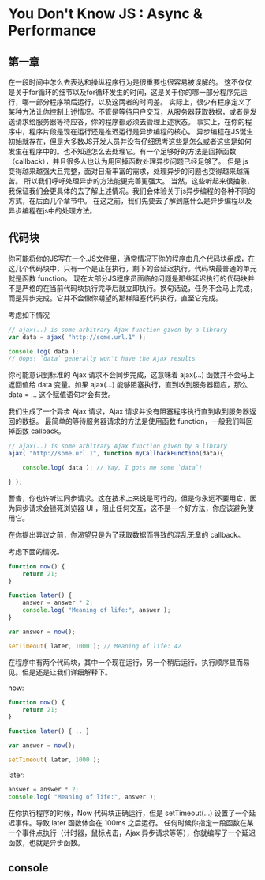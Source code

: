 # You Don't Know JS : Async & Performance
## 第一章
在一段时间中怎么去表达和操纵程序行为是很重要也很容易被误解的。
这不仅仅是关于for循环的细节以及for循环发生的时间，这是关于你的哪一部分程序先运行，哪一部分程序稍后运行，以及这两者的时间差。
实际上，很少有程序定义了某种方法让你控制上述情况。不管是等待用户交互，从服务器获取数据，或者是发送请求给服务器等待应答，你的程序都必须去管理上述状态。
事实上，在你的程序中，程序片段是现在运行还是推迟运行是异步编程的核心。
异步编程在JS诞生初始就存在，但是大多数JS开发人员并没有仔细思考这些是怎么或者这些是如何发生在程序中的。也不知道怎么去处理它。有一个足够好的方法是回掉函数（callback），并且很多人也认为用回掉函数处理异步问题已经足够了。
但是 js 变得越来越强大且完整，面对日渐丰富的需求，处理异步的问题也变得越来越痛苦。
所以我们呼吁处理异步的方法能更完善更强大。
当然，这些听起来很抽象，我保证我们会更具体的去了解上述情况。我们会体验关于js异步编程的各种不同的方式，在后面几个章节中。
在这之前，我们先要去了解到底什么是异步编程以及异步编程在js中的处理方法。
## 代码块
你可能将你的JS写在一个.JS文件里，通常情况下你的程序由几个代码块组成，在这几个代码块中，只有一个是正在执行，剩下的会延迟执行。代码块最普通的单元就是函数 function。
现在大部分JS程序员面临的问题是那些延迟执行的代码块并不是严格的在当前代码块执行完毕后就立即执行。换句话说，任务不会马上完成，而是异步完成。它并不会像你期望的那样阻塞代码执行，直至它完成。

考虑如下情况
``` javaScript
// ajax(..) is some arbitrary Ajax function given by a library
var data = ajax( "http://some.url.1" );

console.log( data );
// Oops! `data` generally won't have the Ajax results
```
你可能意识到标准的 Ajax 请求不会同步完成，这意味着 ajax(...) 函数并不会马上返回值给 data 变量。如果 ajax(...) 能够阻塞执行，直到收到服务器回应，那么 data = ... 这个赋值语句才会有效。

我们生成了一个异步 Ajax 请求，Ajax 请求并没有阻塞程序执行直到收到服务器返回的数据。
最简单的等待服务器请求的方法是使用函数 function，一般我们叫回掉函数 callback。
``` javaScript
// ajax(..) is some arbitrary Ajax function given by a library
ajax( "http://some.url.1", function myCallbackFunction(data){

	console.log( data ); // Yay, I gots me some `data`!

} );
```
警告，你也许听过同步请求。这在技术上来说是可行的，但是你永远不要用它，因为同步请求会锁死浏览器 UI ，阻止任何交互，这不是一个好方法，你应该避免使用它。

在你提出异议之前，你渴望只是为了获取数据而导致的混乱无章的 callback。

考虑下面的情况。
``` javaScript
function now() {
	return 21;
}

function later() {
	answer = answer * 2;
	console.log( "Meaning of life:", answer );
}

var answer = now();

setTimeout( later, 1000 ); // Meaning of life: 42
```
在程序中有两个代码块，其中一个现在运行，另一个稍后运行。执行顺序显而易见。但是还是让我们详细解释下。

now:
``` javaScript
function now() {
	return 21;
}

function later() { .. }

var answer = now();

setTimeout( later, 1000 );
```
later:
``` javaScript
answer = answer * 2;
console.log( "Meaning of life:", answer );
```
在你执行程序的时候，Now 代码块正确运行，但是 setTimeout(...) 设置了一个延迟事件。导致 later 函数体会在 100ms 之后运行。
任何时候你指定一段函数在某一个事件点执行（计时器，鼠标点击，Ajax 异步请求等等），你就编写了一个延迟函数，也就是异步函数。

## console